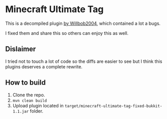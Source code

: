 # Minecraft Ultimate Tag

This is a decompiled plugin [by Willbob2004](https://www.spigotmc.org/resources/minecraft-ultimate-tag.77908/), which contained a lot a bugs.

I fixed them and share this so others can enjoy this as well.

## Dislaimer

I tried not to touch a lot of code so the diffs are easier to see but I think this plugins deserves a complete rewrite.

## How to build

1. Clone the repo.
2. `mvn clean build`
3. Upload plugin located in `target/minecraft-ultimate-tag-fixed-bukkit-1.1.jar` folder.
